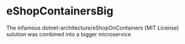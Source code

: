 # eShopContainersBig
The infamous dotnet-architecture/eShopOnContainers (MIT License) solution was combined into a bigger microservice
